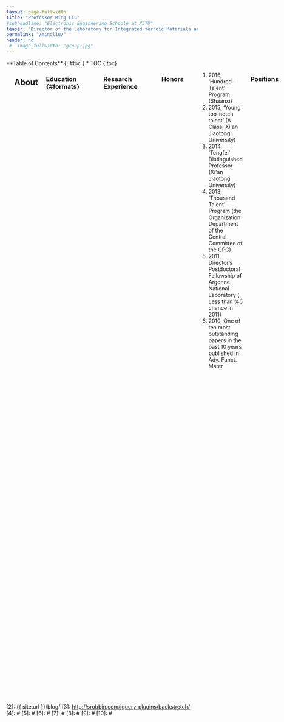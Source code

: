 ```yaml
---
layout: page-fullwidth
title: "Professor Ming Liu"
#subheadline: "Electronic Enginnering Schoole at XJTU"
teaser: "Director of the Laboratory for Integrated ferroic Materials and Devices"
permalink: "/mingliu/"
header: no
 #  image_fullwidth: "group.jpg"
---
```

<div class="row">
<div class="medium-4 medium-push-8 columns" markdown="1">
<div class="panel radius" markdown="1">
**Table of Contents**
{: #toc }
*  TOC
{:toc}
</div>
</div><!-- /.medium-4.columns -->



<div class="medium-8 medium-pull-4 columns" markdown="1">
<img src="{{ site.urlimg }}liupho.jpg" alt="">

## About

### Education   {#formats}
<hr>
<table style="border:none;background:none;">
<tr>
    <th>Ph.D.</th>
    <th>Electrical Engineering</th>
    <th>Northeastern University</th>
    <th>2006.08 to 2010.05</th>
</tr>
<tr style="border:none;background:none;">
    <th>M.Sc</th>
    <th>State Key Laboratory of Molecular Reaction Dynamics</th>
    <th>Dalian Institute of Chemical Physics, CAS</th>
    <th>2001.09 to 2004.07</th>
</tr>
<tr style="border:none;background:none;">
    <th>B.A.</th>
    <th>Mathematical Physics</th>
    <th>Inner Mongoliar University</th>
    <th>1995.09 to 1999.07</th>
</tr>
</table >

### Research Experience
<hr>
<table style="border:none;background:none;">
<tr>
    <th>Professor and Doctoral Supervisor</th>
    <th>the laboratory for Integrated Multiferroic Materials and Devices</th>
    <th>Xi'an Jiaotong University</th>
    <th>China</th>
    <th>2013.09 to Present</th>
</tr>
<tr style="border:none;background:none;">
    <th>Research Scientist</th>
    <th>Materials Manufactory Division</th>
    <th>Air Force Research Laboratory (AFRL)</th>
    <th>U.S.A</th>
     <th>2012.07 to 2013.09</th>
</tr>
<tr style="border:none;background:none;">
    <th>Argonne Scholar</th>
    <th>Center for Nanoscale Materials</th>
    <th>Argonne National Laboratory (ANL)</th>
    <th>U.S.A</th>
     <th>2010.12 to 2012.07</th>
</tr>
</table >

### Honors
<hr>
<ol>
<li>2016,  ‘Hundred-Talent’ Program (Shaanxi)</li>
<li>2015,  ‘Young top-notch talent’ (A Class, Xi'an Jiaotong University)</li>
<li>2014,  ‘Tengfei’ Distinguished Professor (Xi'an Jiaotong University)</li>
<li>2013,  ‘Thousand Talent’ Program (the Organization Department of the Central Committee of the CPC)</li>
<li>2011,  Director’s Postdoctoral Fellowship of Argonne National Laboratory ( Less than %5 chance in 2011)</li>
<li>2010,  One of ten most outstanding papers in the past 10 years published in Adv. Funct. Mater</li>
</ol>

### Positions
<hr>
<ul>
<li>Vice Dean of Graduate School at Xi'an Jiaotong University</li>
<li>Xi'an CPPCC member</li>
<li>Youth Committee of the Federation of Returned Overseas Chinese</li>
<li>Editorial board member of Scientific Reports</li>
<li>Editorial board member of JMIHI</li>
<li>Guest Editor of Sensors</li>
<li>Guest Editor of Physics Letter A</li>
<li>Senior Member of the Chinese Institute of Electronics</li>
</ul>

### Biography
<p>  Dr. Ming Liu is the "Tengfei" professor at School of Electrical and Information Engineering, the director of the laboratory for Integrated Multiferroic Materials and Devices, and the Vice Dean of Graduate School at Xian Jiaotong Uinviersity. He obtained his Ph.D. degree from Northeastern University in Boston. Prior to joining XJTU, he was a research scientist at AFRL and Argonne Scholar at Argonne National Laboratory. Dr. Liu was the recipient of ‘One Thousand Talents Plan’ of China, ‘ One Hundred Talents Plan’ of Shaanxi Province, Argonne Director’s Postdoc Fellowship and NEU Outstanding Research Award. Dr. Liu’s research has been focusing on the intelligent magnetic materials and devices, integrated multiferroics for novel electronics/spintronics, RF devices and memories. He has over 100 peer-reviewed articles (Such as Nat. Commun., Adv. Mater., Adv. Funct. Mater., ACS Nano, IEEE series etc.) and 40 conference abstracts. One of the first-authored paper was selected as "the 10 most outstanding full papers in the past ten years (2001~2010) in Advanced Functional Materials”. The total citation is over 2600 times, with H factor 27, and three of them were cited more than 100 times. Dr. Liu has given over 30 invited presentations and seminars in national and international conferences, universities. He serves as the associate editor of JMIHI, editorial board member of Scientific Reports and IEEE Mag. Lett., and the guest editor of Sensors and Physics Letter A. He is the senior member of the Chinese Institute of Electronics. Dr. Liu led and participated many General Programs and Key Programs from the National Natural Science Foundation of China, programs of the State Key Development Program for Basic Research of China and 2011 collaborative innovation center, and programs of AFEL, US Naval Research Office, National Science Foundation and National Energy Technology Laboratory.</p>

## Research Interests
Dr. Liu’s research has been focusing on <strong>the intelligent magnetic materials and devices</strong>, <strong>integrated multiferroics for novel electronics/spintronics</strong>, <strong>RF devices and memories</strong>. 


## Selected Publications
<hr>
<ol>
<li><h5>B. Peng, Z. Zhou, T. Nan, G. Dong, M. Feng, Q. Yang, X. Wang, S. Zhao, D. Xian, Z-D Jiang, W. Ren,, Z-G Ye,N. X. Sun, and M. Liu*, ACS Nano, 10.1021/acsnano.7b01547 (2017)</h5></li>
<li><h5>S. Zhao, Z Zhou, B. Peng, M. Zhu, M. Feng, Q. Yang, Y. Yan, W. Ren, Z-G Ye, Y. Liu, M. Liu*, Advanced Materials DOI: 10.1002/adma.201606478 <mark>(2017 elected as the cover article)</mark></h5></li>
<li><h5>M. Zhu, Z. Zhou, W. Ren, B. Peng, S. Zhao, Y. Zhang, G. Niu, Z-G Ye, Y. Liu, M. Liu*, Advanced Functional Materials DOI: 10.1002/adfm.201605598 <mark>(2017 elected as the cover article)</mark></h5></li>
<li><h5>M. Liu*, T. Nan, J.-M. Hu, S. Zhao, Z. Zhou, C.-Y. Wang, Z.-D. Jiang, W. Ren, Z.-G. Ye, L.-Q. Chen, N. X. Sun, NPG Asia Materials, 8, e316 (2016)</h5></li>
<li><h5>M. Liu*, Z. Y. Zhou, T. X. Nan, B. M. Howe, G. J. Brown, N. X. Sun, Advanced Materials, 25 (10), 1435 (2013)</h5> </li>
<li><h5>M. Liu*, B. M. Howe, L. Grazulis, K. Mahalingam, T. X. Nan, N. X. Sun, G. J. Brown, Advanced Materials, 25 (35), 4886 (2013)</h5></li>
<li><h5>M. Liu*, J. lou, S. D. Li, N. X. Sun*, Advanced Functional Materials, 21, 2593 (2011)</h5></li>
<li><h5>M. Liu, O. Obi, J. Lou, Y. Chen, Z. Cai, S. Stoute, M. Espanol, M. Lew, X. Situ, K. S. Ziemer, V.G. Harris, N. X. Sun*, Advanced Functional Materials 19, 1826 (2009) <mark>(Advanced Functional Materials Ten years 10 excellent paper award)</mark></h5></li>
<li><h5>J. Lou, M. Liu, D. Reed, Y. Ren, N. X. Sun, Advanced Materials, 21, 4711 (2009)</h5></li>
<li><h5>X. Yang, Z. Zhou, T. Nan, Y. Gao, G. M. Yang, M. Liu*, N. X. Sun, Journal of Materials Chemistry C, 4，234-243 <mark>( 2016, invited review)</mark></h5></li>
</ol>

## Invited Talks
<hr>
<ol>
<li>2017.11.26-2017.12.1,<strong><em>2017 MRS Fall Meeting</em></strong>, Materials Research Society,   Boston, U.S.A.</li>
<li>2016.6.19-2016.6.23, <strong><em>9th International symposium on metal multilayer film</em></strong>, Uppsala University, Sweden.</li>
<li>2016.8.28-2016.9.5, <strong><em>2016 Sino-German Cooperation Forum</em></strong>,  University Potsdam, Germany.</li>
<li>2015.12.15-2015.12.20, <strong><em>Pacifichem 2015</em></strong>, American Chemical Society (ACS), Hawaii, U.S.A.</li>
<li>2015.11.29-2015.12.04,<strong><em>2015 MRS Fall Meeting</em></strong>, Materials Research Society,    Boston, U.S.A</li>
<li>2015.07.04-2015.07.06,<strong><em>International workshop on thin-films for electronics</em></strong>, electro-optics, energy and sensors, Suzhou University,  Suzhou,China.</li>
<li>2015.5.24-2015.5.27,<strong><em>ISAF-ISIF-PFM 2015</em></strong>, IEEE UFFC branch,   Singapore</li>
<li>2014.10.26-2014.10.30,<strong><em>AMF-AMEC-2014</em></strong>, Shanghai Institute of Ceramics, CAS,   Shanghai,China.</li>
<li>2014.10.28-2014.11.2, <strong><em>ICAUMS 2014</em></strong>, Asian Union of Magnetics Societies, Haikou, China.</li>
<li>2013.7,<strong><em>International Symposium on Integrated Ferroelectrics (ISIF) 2013</em></strong>,   Texas, U.S.A . </li>	

</ol>

## Contact 
<hr>
<dl>
<dt><h3>Ming Liu</h3></dt>
<dd>
<p>School of Electronic and Information Engineering </p>
<p>Xi'an Jiaotong University </p>
<p>28 W. Xianning Rd.</p>
<p>Xi'an, Shannxi 710049, China </p>
<p>Tel: (+86)-29-82669012</p>
<p>Email: mingliu@xjtu.edu.cn </p>
<p>http://gr.xjtu.edu.cn/web/mingliu </p>
<p>http://www.researcherid.com/rid/B-4143-2009</p>
</dd>
</dl>


</div><!-- /.medium-8.columns -->
</div><!-- /.row -->

 [1]: http://kramdown.gettalong.org/converter/html.html#toc
 [2]: {{ site.url }}/blog/
 [3]: http://srobbin.com/jquery-plugins/backstretch/
 [4]: #
 [5]: #
 [6]: #
 [7]: #
 [8]: #
 [9]: #
 [10]: #
